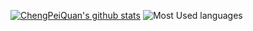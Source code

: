 [![ChengPeiQuan's github stats](https://github-readme-stats.vercel.app/api?username=chengpeiquan&theme=radical&show_icons=true&include_all_commits=true&count_private=true&hide_title=true&layout=compact)](https://github.com/anuraghazra/github-readme-stats) ![Most Used languages](https://github-stats.liuli.lol/api/top-langs/?username=chengpeiquan&theme=radical&layout=compact)

<!--
### Hi there 👋

**chengpeiquan/chengpeiquan** is a ✨ _special_ ✨ repository because its `README.md` (this file) appears on your GitHub profile.

Here are some ideas to get you started:

- 🔭 I’m currently working on ...
- 🌱 I’m currently learning ...
- 👯 I’m looking to collaborate on ...
- 🤔 I’m looking for help with ...
- 💬 Ask me about ...
- 📫 How to reach me: ...
- 😄 Pronouns: ...
- ⚡ Fun fact: ...

参考文档：
https://github.com/anuraghazra/github-readme-stats/blob/master/docs/readme_cn.md
-->
